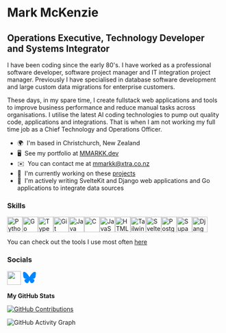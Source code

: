 # Mark McKenzie

## Operations Executive, Technology Developer and Systems Integrator

I have been coding since the early 80's. I have worked as a professional software developer, software project manager and IT integration project manager. Previously I have specialised in database software development and large custom data migrations for enterprise customers.

These days, in my spare time, I create fullstack web applications and tools to improve business performance and reduce manual tasks across organisations. I utilise the latest AI coding technologies to pump out quality code, applications and integrations. That is when I am not working my full time job as a Chief Technology and Operations Officer.

-   🌍  I'm based in Christchurch, New Zealand
-   🖥️  See my portfolio at [MMARKK.dev](http://mmarkk.dev)
-   ✉️  You can contact me at [mmarkk@xtra.co.nz](mailto:mmarkk@xtra.co.nz)
-   🚀  I'm currently working on these [projects](http://mmarkk.dev/projects)
-   🧠  I'm actively writing SvelteKit and Django web applications and Go applications to integrate data sources

### Skills

<p align="left">
<a href="https://www.python.org/" target="_blank" rel="noreferrer"><img src="https://raw.githubusercontent.com/danielcranney/readme-generator/main/public/icons/skills/python-colored.svg" width="36" height="36" alt="Python" /></a><a href="https://go.dev" target="_blank" rel="noreferrer"><img src="https://raw.githubusercontent.com/danielcranney/readme-generator/main/public/icons/skills/go-colored.svg" width="36" height="36" alt="Go" /></a><a href="https://www.typescriptlang.org/" target="_blank" rel="noreferrer"><img src="https://raw.githubusercontent.com/danielcranney/readme-generator/main/public/icons/skills/typescript-colored.svg" width="36" height="36" alt="TypeScript" /></a><a href="https://git-scm.com/" target="_blank" rel="noreferrer"><img src="https://raw.githubusercontent.com/danielcranney/readme-generator/main/public/icons/skills/git-colored.svg" width="36" height="36" alt="Git" /></a><a href="https://www.oracle.com/java/" target="_blank" rel="noreferrer"><img src="https://raw.githubusercontent.com/danielcranney/readme-generator/main/public/icons/skills/java-colored.svg" width="36" height="36" alt="Java" /></a><a href="https://docs.microsoft.com/en-us/cpp/?view=msvc-170" target="_blank" rel="noreferrer"><img src="https://raw.githubusercontent.com/danielcranney/readme-generator/main/public/icons/skills/c-colored.svg" width="36" height="36" alt="C" /></a><a href="https://developer.mozilla.org/en-US/docs/Web/JavaScript" target="_blank" rel="noreferrer"><img src="https://raw.githubusercontent.com/danielcranney/readme-generator/main/public/icons/skills/javascript-colored.svg" width="36" height="36" alt="JavaScript" /></a><a href="https://developer.mozilla.org/en-US/docs/Glossary/HTML5" target="_blank" rel="noreferrer"><img src="https://raw.githubusercontent.com/danielcranney/readme-generator/main/public/icons/skills/html5-colored.svg" width="36" height="36" alt="HTML5" /></a><a href="https://tailwindcss.com/" target="_blank" rel="noreferrer"><img src="https://raw.githubusercontent.com/danielcranney/readme-generator/main/public/icons/skills/tailwindcss-colored.svg" width="36" height="36" alt="TailwindCSS" /></a><a href="https://svelte.dev/" target="_blank" rel="noreferrer"><img src="https://raw.githubusercontent.com/danielcranney/readme-generator/main/public/icons/skills/svelte-colored.svg" width="36" height="36" alt="Svelte" /></a><a href="https://www.postgresql.org/" target="_blank" rel="noreferrer"><img src="https://raw.githubusercontent.com/danielcranney/readme-generator/main/public/icons/skills/postgresql-colored.svg" width="36" height="36" alt="PostgreSQL" /></a><a href="https://supabase.io/" target="_blank" rel="noreferrer"><img src="https://raw.githubusercontent.com/danielcranney/readme-generator/main/public/icons/skills/supabase-colored.svg" width="36" height="36" alt="Supabase" /></a><a href="https://www.djangoproject.com/" target="_blank" rel="noreferrer"><img src="https://raw.githubusercontent.com/danielcranney/readme-generator/main/public/icons/skills/django-colored-dark.svg" width="36" height="36" alt="Django" /></a></p>

You can check out the tools I use most often [here](https://mmarkk.dev/tools)

### Socials
<p align="left">
<a href="https://www.linkedin.com/in/mark-mckenzie-nz" target="_blank" rel="noreferrer"><img src="https://raw.githubusercontent.com/danielcranney/readme-generator/main/public/icons/socials/linkedin.svg" width="32" height="32" /></a>
<a href="https://bsky.app/profile/mmarkk.bsky.social" target="_blank" rel="noreferrer"><svg xmlns="http://www.w3.org/2000/svg" viewBox="0 -3.268 64 68.414" width="32" height="32"><path fill="#0085ff" d="M13.873 3.805C21.21 9.332 29.103 20.537 32 26.55v15.882c0-.338-.13.044-.41.867-1.512 4.456-7.418 21.847-20.923 7.944-7.111-7.32-3.819-14.64 9.125-16.85-7.405 1.264-15.73-.825-18.014-9.015C1.12 23.022 0 8.51 0 6.55 0-3.268 8.579-.182 13.873 3.805zm36.254 0C42.79 9.332 34.897 20.537 32 26.55v15.882c0-.338.13.044.41.867 1.512 4.456 7.418 21.847 20.923 7.944 7.111-7.32 3.819-14.64-9.125-16.85 7.405 1.264 15.73-.825 18.014-9.015C62.88 23.022 64 8.51 64 6.55c0-9.818-8.578-6.732-13.873-2.745z"/></svg></a>
</p>

<b>My GitHub Stats</b>

<!-- ![GitHub stats](https://github-readme-stats.vercel.app/api?username=mmarkk&show_icons=true&theme=dark&hide_border=true&icon_color=0891b2&title_color=0891b2&count_private=true&include_all_commits=true) -->

[![GitHub Contributions](https://github-readme-streak-stats.herokuapp.com?user=mmarkk&theme=github-dark-blue&hide_border=true&date_format=M%20j%5B%2C%20Y%5D&count_private=true)](https://git.io/streak-stats)

![GitHub Activity Graph](https://github-readme-activity-graph.vercel.app/graph?username=mmarkk&theme=github-dark&hide_border=true&custom_title=Total%20Contributions&area=true)
